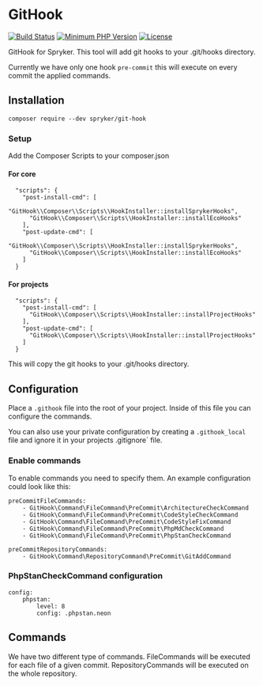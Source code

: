 # GitHook
[![Build Status](https://travis-ci.org/spryker/git-hook.svg?branch=master)](https://travis-ci.org/spryker/git-hook)
[![Minimum PHP Version](https://img.shields.io/badge/php-%3E%3D%207.1-8892BF.svg)](https://php.net/)
[![License](https://img.shields.io/github/license/spryker/git-hook.svg)](https://packagist.org/packages/spryker/git-hook)

GitHook for Spryker. This tool will add git hooks to your .git/hooks directory. 

Currently we have only one hook `pre-commit` this will execute on every commit the applied commands.

## Installation

`composer require --dev spryker/git-hook`

### Setup
Add the Composer Scripts to your composer.json

#### For core

```
  "scripts": {
    "post-install-cmd": [
      "GitHook\\Composer\\Scripts\\HookInstaller::installSprykerHooks",
      "GitHook\\Composer\\Scripts\\HookInstaller::installEcoHooks"
    ],
    "post-update-cmd": [
      "GitHook\\Composer\\Scripts\\HookInstaller::installSprykerHooks",
      "GitHook\\Composer\\Scripts\\HookInstaller::installEcoHooks"
    ]
  }
```
#### For projects

```
  "scripts": {
    "post-install-cmd": [
      "GitHook\\Composer\\Scripts\\HookInstaller::installProjectHooks"
    ],
    "post-update-cmd": [
      "GitHook\\Composer\\Scripts\\HookInstaller::installProjectHooks"
    ]
  }
```

This will copy the git hooks to your .git/hooks directory.

## Configuration

Place a `.githook` file into the root of your project. Inside of this file you can configure the commands.

You can also use your private configuration by creating a `.githook_local` file and ignore it in your projects .gitignore` file.

### Enable commands

To enable commands you need to specify them. An example configuration could look like this:

```
preCommitFileCommands:
    - GitHook\Command\FileCommand\PreCommit\ArchitectureCheckCommand
    - GitHook\Command\FileCommand\PreCommit\CodeStyleCheckCommand
    - GitHook\Command\FileCommand\PreCommit\CodeStyleFixCommand
    - GitHook\Command\FileCommand\PreCommit\PhpMdCheckCommand
    - GitHook\Command\FileCommand\PreCommit\PhpStanCheckCommand

preCommitRepositoryCommands:
    - GitHook\Command\RepositoryCommand\PreCommit\GitAddCommand
```


### PhpStanCheckCommand configuration

```
config:
    phpstan:
        level: 8
        config: .phpstan.neon
```

## Commands

We have two different type of commands. FileCommands will be executed for each file of a given commit. RepositoryCommands will be executed on the whole repository.
